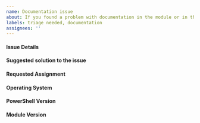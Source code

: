 ```yaml
---
name: Documentation issue
about: If you found a problem with documentation in the module or in this repo.
labels: triage needed, documentation
assignees: ''
---
```


<!--
    Your feedback and support is greatly appreciated, thanks so much for contributing!

    Please provide information regarding your issue under each header below.
    If appropriate, your response to a header can be "N/A".

    You may remove this and all other comment block, but please keep the
    headers (the lines starting with '####').
-->
#### Issue Details
<!--
    If the issue is with a command, be sure to specify the command name.
    If the issue is with a markdown file in the repo, be sure to specify the markdown file name.
-->

#### Suggested solution to the issue


#### Requested Assignment
<!--
    Some people just want to report a bug and let someone else fix it.
    Other people want to not only submit the bug report, but fix it as well.
    Both scenarios are completely ok. We would just like to know which way you feel.
    Please replace this comment with one of the following options:

    - If possible, I would like to fix this.
    - I'm just reporting this problem, but don't want to fix it.
-->


#### Operating System
<!--
    Please provide as much as possible about your system.
    If this works on your device, please replace this whole comment with the output of this command:

        Get-ComputerInfo -Property @(
            'OsName',
            'OsOperatingSystemSKU',
            'OSArchitecture',
            'WindowsVersion',
            'WindowsBuildLabEx',
            'OsLanguage',
            'OsMuiLanguages')

    Otherwise, please replace this whole comment with the output of this command:

        [ordered]@{
            'OSVersion' = ([System.Environment]::OSversion).VersionString
            'Is 64-bit' =  [System.Environment]::Is64BitOperatingSystem
            'Current culture' = (Get-Culture).Name
            'Current UI culture' = (Get-UICulture).Name
        }
-->


#### PowerShell Version
<!--
    Please replace this whole comment with the output of this command:

        $PSVersionTable
-->


#### Module Version
<!--
    Please replace this whole comment with the output of this command:

        @(
            "Running: $((Get-Module -Name PowerShellForGitHub) | Select-Object -ExpandProperty Version)",
            "Installed: $((Get-Module -Name PowerShellForGitHub -ListAvailable) | Select-Object -ExpandProperty Version)"
        ) -join [Environment]::NewLine
-->
